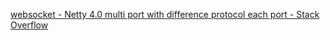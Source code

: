 [websocket - Netty 4.0 multi port with difference protocol each port - Stack Overflow](https://stackoverflow.com/questions/24571339/netty-4-0-multi-port-with-difference-protocol-each-port)